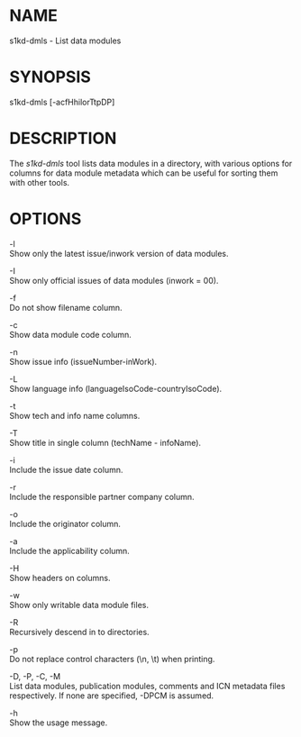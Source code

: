 NAME
====

s1kd-dmls - List data modules

SYNOPSIS
========

s1kd-dmls \[-acfHhilorTtpDP\]

DESCRIPTION
===========

The *s1kd-dmls* tool lists data modules in a directory, with various options for columns for data module metadata which can be useful for sorting them with other tools.

OPTIONS
=======

-l  
Show only the latest issue/inwork version of data modules.

-I  
Show only official issues of data modules (inwork = 00).

-f  
Do not show filename column.

-c  
Show data module code column.

-n  
Show issue info (issueNumber-inWork).

-L  
Show language info (languageIsoCode-countryIsoCode).

-t  
Show tech and info name columns.

-T  
Show title in single column (techName - infoName).

-i  
Include the issue date column.

-r  
Include the responsible partner company column.

-o  
Include the originator column.

-a  
Include the applicability column.

-H  
Show headers on columns.

-w  
Show only writable data module files.

-R  
Recursively descend in to directories.

-p  
Do not replace control characters (\\n, \\t) when printing.

-D, -P, -C, -M  
List data modules, publication modules, comments and ICN metadata files respectively. If none are specified, -DPCM is assumed.

-h  
Show the usage message.
